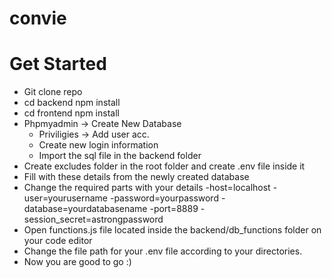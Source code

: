 # convie


# Get Started

- Git clone repo
- cd backend npm install
- cd frontend npm install
- Phpmyadmin -> Create New Database
    - Priviligies -> Add user acc. 
    - Create new login information
    - Import the sql file in the backend folder
- Create excludes folder in the root folder and create .env file inside it
- Fill with these details from the newly created database
- Change the required parts with your details
        -host=localhost
        -user=yourusername
        -password=yourpassword
        -database=yourdatabasename
        -port=8889
        -session_secret=astrongpassword
- Open functions.js file located inside the backend/db_functions folder on your code editor
- Change the file path for your .env file according to your directories.
- Now you are good to go :)

